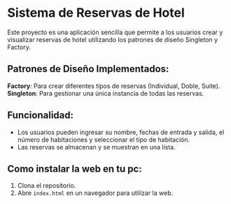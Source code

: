 # Sistema de Reservas de Hotel

Este proyecto es una aplicación sencilla que permite a los usuarios crear y visualizar reservas de hotel utilizando los patrones de diseño Singleton y Factory.

## Patrones de Diseño Implementados:

**Factory**: Para crear diferentes tipos de reservas (Individual, Doble, Suite).
**Singleton**: Para gestionar una única instancia de todas las reservas.

## Funcionalidad:

- Los usuarios pueden ingresar su nombre, fechas de entrada y salida, el número de habitaciones y seleccionar el tipo de habitación.
- Las reservas se almacenan y se muestran en una lista.

## Como instalar la web en tu pc:
1. Clona el repositorio.
2. Abre `index.html` en un navegador para utilizar la web.